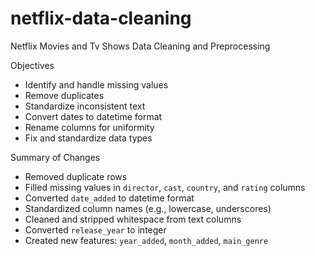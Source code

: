 # netflix-data-cleaning
Netflix Movies and Tv Shows Data Cleaning and Preprocessing


Objectives

- Identify and handle missing values
- Remove duplicates
- Standardize inconsistent text
- Convert dates to datetime format
- Rename columns for uniformity
- Fix and standardize data types

Summary of Changes

- Removed duplicate rows
- Filled missing values in `director`, `cast`, `country`, and `rating` columns
- Converted `date_added` to datetime format
- Standardized column names (e.g., lowercase, underscores)
- Cleaned and stripped whitespace from text columns
- Converted `release_year` to integer
- Created new features: `year_added`, `month_added`, `main_genre`
